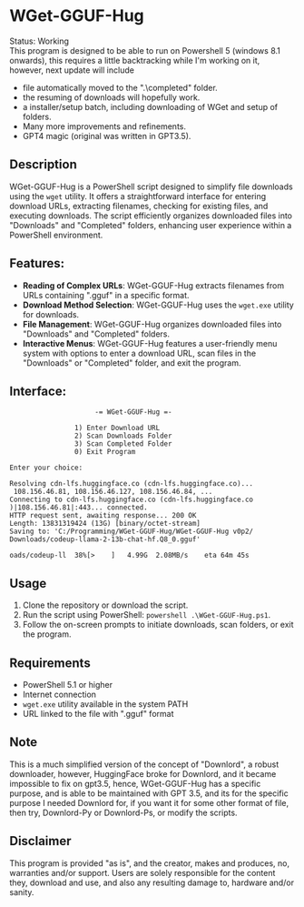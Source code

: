 # WGet-GGUF-Hug
Status: Working
<br>This program is designed to be able to run on Powershell 5 (windows 8.1 onwards), this requires a little backtracking while I'm working on it, however, next update will include
- file automatically moved to the ".\completed" folder.
- the resuming of downloads will hopefully work.
- a installer/setup batch, including downloading of WGet and setup of folders.
- Many more improvements and refinements.
- GPT4 magic (original was written in GPT3.5).

## Description
WGet-GGUF-Hug is a PowerShell script designed to simplify file downloads using the `wget` utility. It offers a straightforward interface for entering download URLs, extracting filenames, checking for existing files, and executing downloads. The script efficiently organizes downloaded files into "Downloads" and "Completed" folders, enhancing user experience within a PowerShell environment.

## Features:
- **Reading of Complex URLs**: WGet-GGUF-Hug extracts filenames from URLs containing ".gguf" in a specific format.
- **Download Method Selection**: WGet-GGUF-Hug uses the `wget.exe` utility for downloads.
- **File Management**: WGet-GGUF-Hug organizes downloaded files into "Downloads" and "Completed" folders.
- **Interactive Menus**: WGet-GGUF-Hug features a user-friendly menu system with options to enter a download URL, scan files in the "Downloads" or "Completed" folder, and exit the program.

## Interface:
```
                     -= WGet-GGUF-Hug =-

                1) Enter Download URL
                2) Scan Downloads Folder
                3) Scan Completed Folder
                0) Exit Program

Enter your choice:

```
```
Resolving cdn-lfs.huggingface.co (cdn-lfs.huggingface.co)...
 108.156.46.81, 108.156.46.127, 108.156.46.84, ...
Connecting to cdn-lfs.huggingface.co (cdn-lfs.huggingface.co
)|108.156.46.81|:443... connected.
HTTP request sent, awaiting response... 200 OK
Length: 13831319424 (13G) [binary/octet-stream]
Saving to: 'C:/Programming/WGet-GGUF-Hug/WGet-GGUF-Hug v0p2/
Downloads/codeup-llama-2-13b-chat-hf.Q8_0.gguf'

oads/codeup-ll  38%[>    ]   4.99G  2.08MB/s    eta 64m 45s

```

## Usage
1. Clone the repository or download the script.
2. Run the script using PowerShell: `powershell .\WGet-GGUF-Hug.ps1`.
3. Follow the on-screen prompts to initiate downloads, scan folders, or exit the program.

## Requirements
- PowerShell 5.1 or higher
- Internet connection
- `wget.exe` utility available in the system PATH
- URL linked to the file with ".gguf" format

## Note
This is a much simplified version of the concept of "Downlord", a robust downloader, however, HuggingFace broke for Downlord, and it became impossible to fix on gpt3.5, hence, WGet-GGUF-Hug has a specific purpose, and is able to be maintained with GPT 3.5, and its for the specific purpose I needed Downlord for, if you want it for some other format of file, then try, Downlord-Py or Downlord-Ps, or modify the scripts.

## Disclaimer
This program is provided "as is", and the creator, makes and produces, no, warranties and/or support. Users are solely responsible for the content they, download and use, and also any resulting damage to, hardware and/or sanity.

